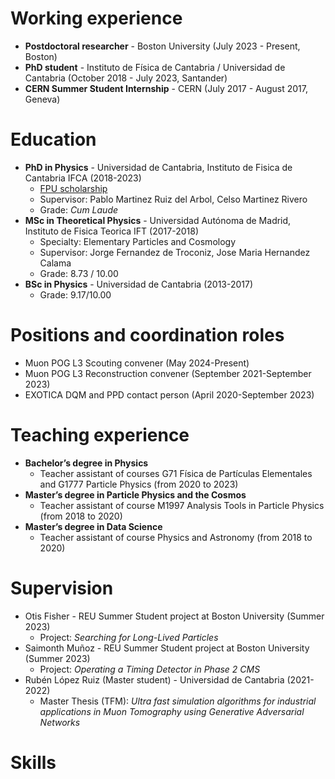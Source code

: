 # Working experience

- **Postdoctoral researcher** - Boston University (July 2023 - Present, Boston)
- **PhD student** - Instituto de Física de Cantabria / Universidad de Cantabria (October 2018 - July 2023, Santander)
- **CERN Summer Student Internship** - CERN (July 2017 - August 2017, Geneva)

# Education

- **PhD in Physics** - Universidad de Cantabria, Instituto de Fisica de Cantabria IFCA (2018-2023)
  - [FPU scholarship](https://www.universidades.gob.es/informacion-comun-fpu/)
  - Supervisor: Pablo Martinez Ruiz del Arbol, Celso Martinez Rivero
  - Grade: _Cum Laude_
- **MSc in Theoretical Physics** - Universidad Autónoma de Madrid, Instituto de Fisica Teorica IFT (2017-2018)
  - Specialty: Elementary Particles and Cosmology
  - Supervisor: Jorge Fernandez de Troconiz, Jose Maria Hernandez Calama
  - Grade: 8.73 / 10.00
- **BSc in Physics** - Universidad de Cantabria (2013-2017)
  - Grade: 9.17/10.00

# Positions and coordination roles

- Muon POG L3 Scouting convener (May 2024-Present)
- Muon POG L3 Reconstruction convener (September 2021-September 2023)
- EXOTICA DQM and PPD contact person (April 2020-September 2023)

# Teaching experience

- **Bachelor’s degree in Physics** 
  - Teacher assistant of courses G71 Física de Partículas Elementales and G1777 Particle Physics (from 2020 to 2023)
- **Master’s degree in Particle Physics and the Cosmos**
  - Teacher assistant of course M1997 Analysis Tools in Particle Physics (from 2018 to 2020)
- **Master’s degree in Data Science**
  - Teacher assistant of course Physics and Astronomy (from 2018 to 2020)

# Supervision
- Otis Fisher - REU Summer Student project at Boston University (Summer 2023)
  - Project: _Searching for Long-Lived Particles_ 
- Saimonth Muñoz - REU Summer Student project at Boston University (Summer 2023)
  - Project: _Operating a Timing Detector in Phase 2 CMS_ 
- Rubén López Ruiz (Master student) - Universidad de Cantabria (2021-2022)
  - Master Thesis (TFM): _Ultra fast simulation algorithms for industrial applications in Muon Tomography using Generative Adversarial Networks_ 

# Skills

